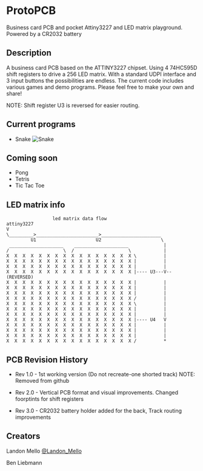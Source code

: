 # ProtoPCB

Business card PCB and pocket Attiny3227 and LED matrix playground. Powered by a CR2032 battery

## Description

A business card PCB based on the ATTINY3227 chipset. Using 4 74HC595D shift registers to drive a 256 LED matrix. With a standard UDPI interface and 3 input buttons the possibilities are endless.
The current code includes various games and demo programs. Please feel free to make your own and share!

NOTE: Shift register U3 is reversed for easier routing.

## Current programs
* Snake
  ![Snake](https://github.com/Lmello1/ProtoPCB/blob/main/PCB%20rev%202.0/Photos/Snake.gif)

## Coming soon
* Pong
* Tetris
* Tic Tac Toe

## LED matrix info
```
                 led matrix data flow
attiny3227
V
\_________>_______________________>______________________
         U1                      U2                      \
 ____________________    ____________________             |
/                    \  /                    \            |
X  X  X  X  X  X  X  X  X  X  X  X  X  X  X  X \          |
X  X  X  X  X  X  X  X  X  X  X  X  X  X  X  X |          |
X  X  X  X  X  X  X  X  X  X  X  X  X  X  X  X |          |
X  X  X  X  X  X  X  X  X  X  X  X  X  X  X  X |---- U3---V--(REVERSED)
X  X  X  X  X  X  X  X  X  X  X  X  X  X  X  X |          |
X  X  X  X  X  X  X  X  X  X  X  X  X  X  X  X |          |
X  X  X  X  X  X  X  X  X  X  X  X  X  X  X  X |          |
X  X  X  X  X  X  X  X  X  X  X  X  X  X  X  X /          |
X  X  X  X  X  X  X  X  X  X  X  X  X  X  X  X \          |
X  X  X  X  X  X  X  X  X  X  X  X  X  X  X  X |          |
X  X  X  X  X  X  X  X  X  X  X  X  X  X  X  X |          |
X  X  X  X  X  X  X  X  X  X  X  X  X  X  X  X |---- U4   V
X  X  X  X  X  X  X  X  X  X  X  X  X  X  X  X |          |
X  X  X  X  X  X  X  X  X  X  X  X  X  X  X  X |          |
X  X  X  X  X  X  X  X  X  X  X  X  X  X  X  X |          |
X  X  X  X  X  X  X  X  X  X  X  X  X  X  X  X /          *
```


## PCB Revision History
* Rev 1.0 - 1st working version (Do not recreate-one shorted track) NOTE: Removed from github

* Rev 2.0 - Vertical PCB format and visual improvements. Changed foorptints for shift registers

* Rev 3.0 - CR2032 battery holder added for the back, Track routing improvements

## Creators

Landon Mello
[@Landon_Mello](https://twitter.com/Landon_Mello_)

Ben Liebmann
